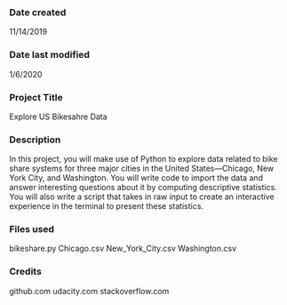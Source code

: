 ### Date created
11/14/2019

### Date last modified
1/6/2020

### Project Title
Explore US Bikesahre Data

### Description
In this project, you will make use of Python to explore data related to bike share systems for three major cities in the United States—Chicago, New York City, and Washington. You will write code to import the data and answer interesting questions about it by computing descriptive statistics. You will also write a script that takes in raw input to create an interactive experience in the terminal to present these statistics.

### Files used
bikeshare.py
Chicago.csv
New_York_City.csv
Washington.csv

### Credits
github.com
udacity.com
stackoverflow.com
